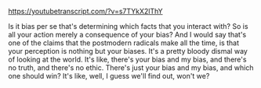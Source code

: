 https://youtubetranscript.com/?v=s7TYkX2lThY

 Is it bias per se that's determining which facts that you interact with? So is all your action merely a consequence of your bias? And I would say that's one of the claims that the postmodern radicals make all the time, is that your perception is nothing but your biases. It's a pretty bloody dismal way of looking at the world. It's like, there's your bias and my bias, and there's no truth, and there's no ethic. There's just your bias and my bias, and which one should win? It's like, well, I guess we'll find out, won't we?